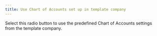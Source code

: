 ```yaml
---
title: Use Chart of Accounts set up in template company
---
```



Select this radio button to use the predefined Chart of Accounts settings  from the template company.
